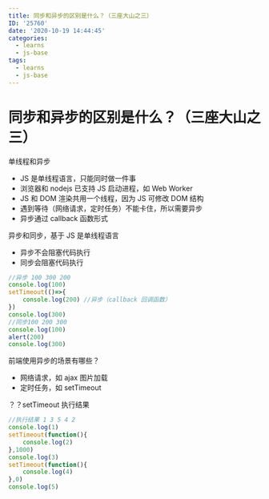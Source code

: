 ```yaml
---
title: 同步和异步的区别是什么？（三座大山之三）
ID: '25760'
date: '2020-10-19 14:44:45'
categories:
  - learns
  - js-base
tags:
  - learns
  - js-base
---
```


# 同步和异步的区别是什么？（三座大山之三）

单线程和异步

- JS 是单线程语言，只能同时做一件事
- 浏览器和 nodejs 已支持 JS 启动进程，如 Web Worker
- JS 和 DOM 渲染共用一个线程，因为 JS 可修改 DOM 结构
- 遇到等待（网络请求，定时任务）不能卡住，所以需要异步
- 异步通过 callback 函数形式

异步和同步，基于 JS 是单线程语言

- 异步不会阻塞代码执行
- 同步会阻塞代码执行

``` js 
//异步 100 300 200
console.log(100)
setTimeout(()=>{
    console.log(200) //异步（callback 回调函数）
})
console.log(300)
//同步100 200 300
console.log(100)
alert(200)
console.log(300)
```

前端使用异步的场景有哪些？

- 网络请求，如 ajax 图片加载
- 定时任务，如 setTimeout

？？setTimeout 执行结果

``` js 
//执行结果 1 3 5 4 2
console.log(1)
setTimeout(function(){
    console.log(2)
},1000)
console.log(3)
setTimeout(function(){
    console.log(4)
},0)
console.log(5)
```
 

